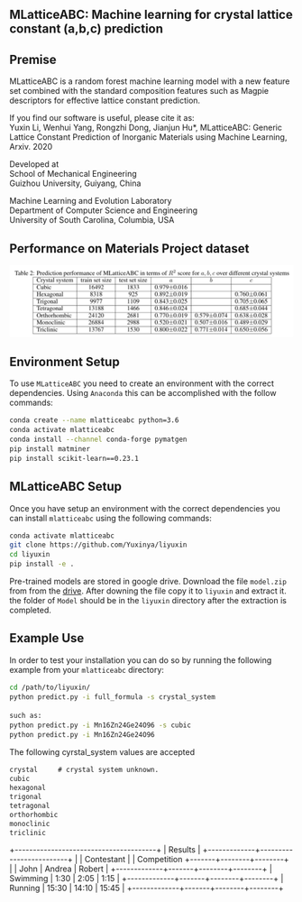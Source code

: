 ## MLatticeABC: Machine learning for crystal lattice constant (a,b,c) prediction


## Premise

MLatticeABC is a random forest machine learning model with a new feature set combined with the standard composition features such as Magpie descriptors for effective lattice constant prediction. 

If you find our software is useful, please cite it as:<br />
Yuxin Li, Wenhui Yang, Rongzhi Dong, Jianjun Hu*, MLatticeABC: Generic Lattice Constant Prediction of Inorganic Materials using Machine Learning, Arxiv. 2020

Developed at<br />
School of Mechanical Engineering<br />
Guizhou University, Guiyang, China <br />

Machine Learning and Evolution Laboratory<br />
Department of Computer Science and Engineering<br />
University of South Carolina, Columbia, USA<br />


## Performance on Materials Project dataset

<img src="performance1.png" width="800">

## Environment Setup

To use `MLatticeABC` you need to create an environment with the correct dependencies. Using `Anaconda` this can be accomplished with the follow commands:

```bash
conda create --name mlatticeabc python=3.6
conda activate mlatticeabc
conda install --channel conda-forge pymatgen
pip install matminer
pip install scikit-learn==0.23.1
```

## MLatticeABC Setup

Once you have setup an environment with the correct dependencies you can install `mlatticeabc` using the following commands:

```bash
conda activate mlatticeabc
git clone https://github.com/Yuxinya/liyuxin
cd liyuxin
pip install -e .
```

Pre-trained models are stored in google drive. Download the file `model.zip` from from the [drive](https://drive.google.com/file/d/1rIdu_ZvhQ5iGQkrSY5Uh3yLH_L1uel4U/view?usp=sharing). After downing the file copy it to `liyuxin` and extract it. the folder of `Model` should be in the `liyuxin` directory after the extraction is completed.
## Example Use

In order to test your installation you can do so by running the following example from your `mlatticeabc` directory:

```sh
cd /path/to/liyuxin/
python predict.py -i full_formula -s crystal_system

such as:
python predict.py -i Mn16Zn24Ge24O96 -s cubic
python predict.py -i Mn16Zn24Ge24O96
```

The following cyrstal_system values are accepted
```
crystal     # crystal system unknown.
cubic
hexagonal
trigonal
tetragonal
orthorhombic
monoclinic
triclinic
```
+---------------------------------------+
|                Results                |
+-------------+-------------------------+
|             |        Contestant       |
| Competition +-------+--------+--------+
|             |  John | Andrea | Robert |
+-------------+-------+--------+--------+
| Swimming    |  1:30 |   2:05 |   1:15 |
+-------------+-------+--------+--------+
| Running     | 15:30 |  14:10 |  15:45 |
+-------------+-------+--------+--------+
